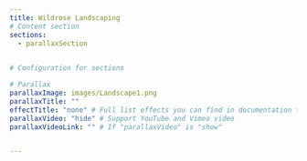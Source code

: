 ```yaml
---
title: Wildrose Landscaping
# Content section
sections:
  - parallaxSection
 

# Configuration for sections

# Parallax
parallaxImage: images/Landscape1.png
parallaxTitle: ""
effectTitle: "none" # Full list effects you can find in documentation theme
parallaxVideo: "hide" # Support YouTube and Vimeo video 
parallaxVideoLink: "" # If "parallaxVideo" is "show"


---
```

